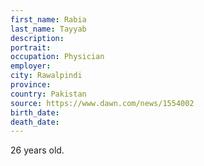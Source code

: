 ```yaml
---
first_name: Rabia
last_name: Tayyab
description: 
portrait: 
occupation: Physician
employer: 
city: Rawalpindi
province: 
country: Pakistan
source: https://www.dawn.com/news/1554002
birth_date: 
death_date: 
---
```


26 years old.